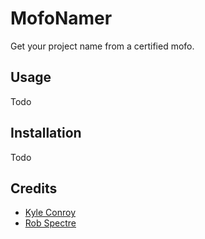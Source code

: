 # MofoNamer

Get your project name from a certified mofo.


## Usage

Todo


## Installation

Todo


## Credits

* [Kyle Conroy](http://www.github.com/derferman)
* [Rob Spectre](http://www.github.com/RobSpectre)
